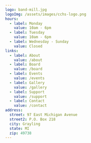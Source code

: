 ```yaml
---
logo: band-mill.jpg
logoImg: /assets/images/cchs-logo.png
hours:
  - label: Monday
    value: 10am - 6pm
  - label: Tuesday
    value: 10am - 6pm
  - label: Wednesday - Sunday
    value: Closed
links:
  - label: About
    value: /about
  - label: Board
    value: /board
  - label: Events
    value: /events
  - label: Gallery
    value: /gallery
  - label: Support
    value: /support
  - label: Contact
    value: /contact
address:
  street: 97 East Michigan Avenue
  street2: P.O. Box 218
  city: Grayling
  state: MI
  zip: 49738
---
```

